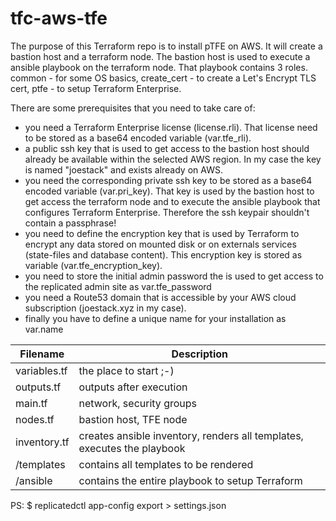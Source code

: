 # tfc-aws-tfe

The purpose of this Terraform repo is to install pTFE on AWS. It will create a bastion host and a terraform node. The bastion host is used to execute a ansible playbook on the terraform node. That playbook contains 3 roles. common - for some OS basics, create_cert - to create a Let's Encrypt TLS cert, ptfe - to setup Terraform Enterprise.


There are some prerequisites that you need to take care of:

- you need a Terraform Enterprise license (license.rli). That license need to be stored as a base64 encoded variable (var.tfe_rli).
- a public ssh key that is used to get access to the bastion host should already be available within the selected AWS region. In my case the key is named "joestack" and exists already on AWS.
- you need the corresponding private ssh key to be stored as a base64 encoded variable (var.pri_key). That key is used by the bastion host to get access the terraform node and to execute the ansible playbook that configures Terraform Enterprise. Therefore the ssh keypair shouldn't contain a passphrase!
- you need to define the encryption key that is used by Terraform to encrypt any data stored on mounted disk or on externals services (state-files and database content). This encryption key is stored as variable (var.tfe_encryption_key).
- you need to store the initial admin password the is used to get access to the replicated admin site as var.tfe_password
- you need a Route53 domain that is accessible by your AWS cloud subscription (joestack.xyz in my case).
- finally you have to define a unique name for your installation as var.name


| Filename     | Description |
| ------------ | ----------------------- |
| variables.tf |  the place to start ;-) |
| outputs.tf   | outputs after execution |
| main.tf      | network, security groups |
| nodes.tf     | bastion host, TFE node  |
| inventory.tf | creates ansible inventory, renders all templates, executes the playbook|
| /templates   | contains all templates to be rendered |
| /ansible     | contains the entire playbook to setup Terraform |





PS: $ replicatedctl app-config export > settings.json



